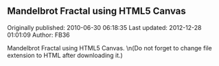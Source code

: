 ## Mandelbrot Fractal using HTML5 Canvas 
Originally published: 2010-06-30 06:18:35 
Last updated: 2012-12-28 01:01:09 
Author: FB36  
 
Mandelbrot Fractal using HTML5 Canvas.\n(Do not forget to change file extension to HTML after downloading it.)